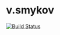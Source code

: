 # v.smykov

[![Build Status](https://travis-ci.org/2gisprojectT/v.smykov.svg?branch=master)](https://travis-ci.org/2gisprojectT/v.smykov)
